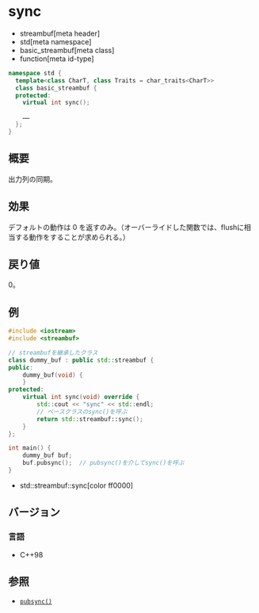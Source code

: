 # sync
* streambuf[meta header]
* std[meta namespace]
* basic_streambuf[meta class]
* function[meta id-type]

```cpp
namespace std {
  template<class CharT, class Traits = char_traits<CharT>>
  class basic_streambuf {
  protected:
    virtual int sync();

    ……
  };
}
```

## 概要
出力列の同期。

## 効果
デフォルトの動作は 0 を返すのみ。（オーバーライドした関数では、flushに相当する動作をすることが求められる。）

## 戻り値
0。

## 例
```cpp example
#include <iostream>
#include <streambuf>

// streambufを継承したクラス
class dummy_buf : public std::streambuf {
public:
    dummy_buf(void) {
    }
protected:
    virtual int sync(void) override {
        std::cout << "sync" << std::endl;
        // ベースクラスのsync()を呼ぶ
        return std::streambuf::sync();
    }
};

int main() {
    dummy_buf buf;
    buf.pubsync();  // pubsync()を介してsync()を呼ぶ
}
```
* std::streambuf::sync[color ff0000]

## バージョン
### 言語
- C++98

## 参照
- [`pubsync()`](pubsync.md)
